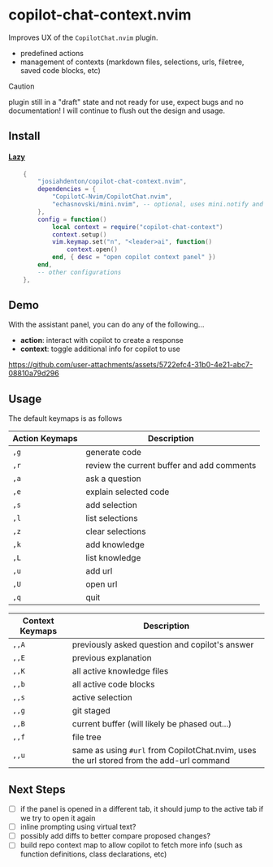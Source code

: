 # copilot-chat-context.nvim

Improves UX of the `CopilotChat.nvim` plugin.
- predefined actions
- management of contexts (markdown files, selections, urls, filetree, saved code blocks, etc)

> [!caution]
> plugin still in a "draft" state and not ready for use, expect bugs and no documentation!
> I will continue to flush out the design and usage.

## Install

#### [Lazy](https://github.com/folke/lazy.nvim)

```lua
    {
        "josiahdenton/copilot-chat-context.nvim",
        dependencies = {
            "CopilotC-Nvim/CopilotChat.nvim",
            "echasnovski/mini.nvim", -- optional, uses mini.notify and will fallback to vim.notify if not available
        },
        config = function()
            local context = require("copilot-chat-context")
            context.setup()
            vim.keymap.set("n", "<leader>ai", function()
                context.open()
            end, { desc = "open copilot context panel" })
        end,
        -- other configurations
    },
```

## Demo

With the assistant panel, you can do any of the following... 
- **action**: interact with copilot to create a response
- **context**: toggle additional info for copilot to use

https://github.com/user-attachments/assets/5722efc4-31b0-4e21-abc7-08810a79d296

## Usage

The default keymaps is as follows

| Action Keymaps | Description |
|--------|-------------|
| `,g`   | generate code   |
| `,r`   | review the current buffer and add comments     |
| `,a`   | ask a question         |
| `,e`   | explain selected code     |
| `,s`   | add selection |
| `,l`   | list selections |
| `,z`   | clear selections |
| `,k`   | add knowledge |
| `,L`   | list knowledge |
| `,u`   | add url     |
| `,U`   | open url    |
| `,q`   | quit        |

| Context Keymaps | Description |
|--------|-------------|
| `,,A`  | previously asked question and copilot's answer |
| `,,E`  | previous explanation |
| `,,K`  | all active knowledge files |
| `,,b`  | all active code blocks |
| `,,s`  | active selection |
| `,,g`  | git staged  |
| `,,B`  | current buffer (will likely be phased out...) |
| `,,f`  | file tree   |
| `,,u`  | same as using `#url` from CopilotChat.nvim, uses the url stored from the add-url command |


## Next Steps

- [ ] if the panel is opened in a different tab, it should jump to the active tab if we try to open it again
- [ ] inline prompting using virtual text?
- [ ] possibly add diffs to better compare proposed changes?
- [ ] build repo context map to allow copilot to fetch more info (such as function definitions, class declarations, etc)
